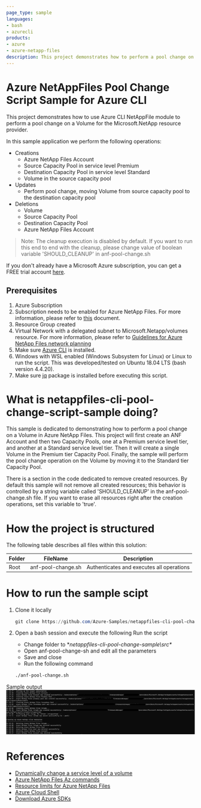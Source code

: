 ```yaml
---
page_type: sample
languages:
- bash
- azurecli
products:
- azure
- azure-netapp-files
description: This project demonstrates how to perform a pool change on a Volume for Microsoft.NetApp resource provider using Azure CLI NetAppFile module.
---
```


# Azure NetAppFiles Pool Change Script Sample for Azure CLI 

This project demonstrates how to use Azure CLI NetAppFile module to perform a pool change on a Volume for the Microsoft.NetApp
resource provider.

In this sample application we perform the following operations:

* Creations
    * Azure NetApp Files Account
    * Source Capacity Pool in service level Premium
    * Destination Capacity Pool in service level Standard
    * Volume in the source capacity pool
* Updates
    * Perform pool change, moving Volume from source capacity pool to the destination capacity pool
* Deletions
    * Volume
    * Source Capacity Pool
    * Destination Capacity Pool
    * Azure NetApp Files Account

>Note: The cleanup execution is disabled by default. If you want to run this end to end with the cleanup, please
>change value of boolean variable 'SHOULD_CLEANUP' in anf-pool-change.sh

If you don't already have a Microsoft Azure subscription, you can get a FREE trial account [here](http://go.microsoft.com/fwlink/?LinkId=330212).

## Prerequisites

1. Azure Subscription
1. Subscription needs to be enabled for Azure NetApp Files. For more information, please refer to [this](https://docs.microsoft.com/azure/azure-netapp-files/azure-netapp-files-register#waitlist) document.
1. Resource Group created
1. Virtual Network with a delegated subnet to Microsoft.Netapp/volumes resource. For more information, please refer to [Guidelines for Azure NetApp Files network planning](https://docs.microsoft.com/en-us/azure/azure-netapp-files/azure-netapp-files-network-topologies)
1. Make sure [Azure CLI](https://docs.microsoft.com/cli/azure/install-azure-cli) is installed.
1. Windows with WSL enabled (Windows Subsystem for Linux) or Linux to run the script. This was developed/tested on Ubuntu 18.04 LTS (bash version 4.4.20).
1. Make sure [jq](https://stedolan.github.io/jq/) package is installed before executing this script.

# What is netappfiles-cli-pool-change-script-sample doing? 

This sample is dedicated to demonstrating how to perform a pool change on a Volume in Azure NetApp Files.
This project will first create an ANF Account and then two Capacity Pools, one at a Premium service level tier, and another at a Standard service level tier.
Then it will create a single Volume in the Premium tier Capacity Pool.
Finally, the sample will perform the pool change operation on the Volume by moving it to the Standard tier Capacity Pool.

There is a section in the code dedicated to remove created resources. By default this sample will not remove all created resources;
this behavior is controlled by a string variable called 'SHOULD_CLEANUP' in the anf-pool-change.sh file. If you want to erase all resources right after the
creation operations, set this variable to 'true'.

# How the project is structured

The following table describes all files within this solution:

| Folder      | FileName                | Description                                                                                                                         |
|-------------|-------------------------|-------------------------------------------------------------------------------------------------------------------------------------|
| Root        | anf-pool-change.sh      | Authenticates and executes all operations                                                                                           |

# How to run the sample scipt

1. Clone it locally
    ```powershell
    git clone https://github.com/Azure-Samples/netappfiles-cli-pool-change-sample.git
    ```
1. Open a bash session and execute the following Run the script

	 * Change folder to **netappfiles-cli-pool-change-sample\src\**
	 * Open anf-pool-change-sh and edit all the parameters
	 * Save and close
	 * Run the following command
	 ``` bash
	 ./anf-pool-change.sh
	 ```

Sample output
![e2e execution](./media/e2e-execution.PNG)

# References

* [Dynamically change a service level of a volume](https://docs.microsoft.com/en-us/azure/azure-netapp-files/dynamic-change-volume-service-level)
* [Azure NetApp Files Az commands](https://docs.microsoft.com/en-us/cli/azure/netappfiles?view=azure-cli-latest)
* [Resource limits for Azure NetApp Files](https://docs.microsoft.com/en-us/azure/azure-netapp-files/azure-netapp-files-resource-limits)
* [Azure Cloud Shell](https://docs.microsoft.com/en-us/azure/cloud-shell/quickstart)
* [Download Azure SDKs](https://azure.microsoft.com/downloads/)
 
